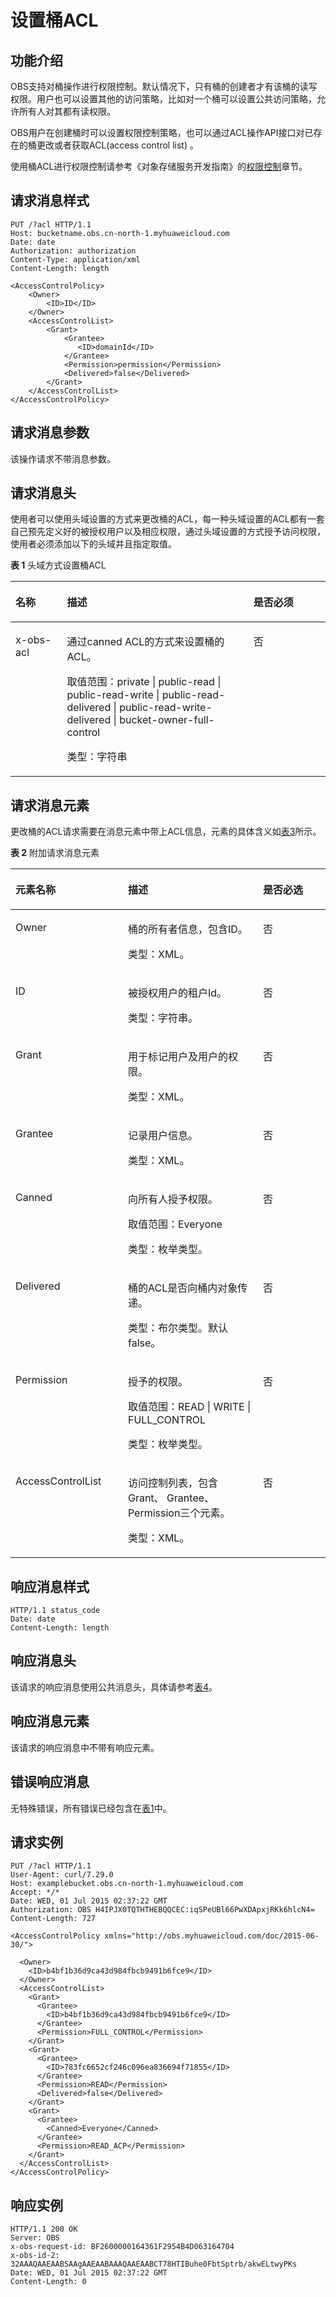 # 设置桶ACL<a name="ZH-CN_TOPIC_0100846744"></a>

## 功能介绍<a name="section5584184924715"></a>

OBS支持对桶操作进行权限控制。默认情况下，只有桶的创建者才有该桶的读写权限。用户也可以设置其他的访问策略，比如对一个桶可以设置公共访问策略，允许所有人对其都有读权限。

OBS用户在创建桶时可以设置权限控制策略，也可以通过ACL操作API接口对已存在的桶更改或者获取ACL\(access control list\) 。

使用桶ACL进行权限控制请参考《对象存储服务开发指南》的[权限控制](https://support.huaweicloud.com/devg-obs/zh-cn_topic_0132788578.html)章节。

## 请求消息样式<a name="section8518944"></a>

```
PUT /?acl HTTP/1.1 
Host: bucketname.obs.cn-north-1.myhuaweicloud.com 
Date: date
Authorization: authorization
Content-Type: application/xml 
Content-Length: length

<AccessControlPolicy> 
    <Owner> 
        <ID>ID</ID> 
    </Owner> 
    <AccessControlList> 
        <Grant> 
            <Grantee>
               <ID>domainId</ID>
            </Grantee> 
            <Permission>permission</Permission> 
            <Delivered>false</Delivered>
        </Grant>
    </AccessControlList> 
</AccessControlPolicy>
```

## 请求消息参数<a name="section9561640"></a>

该操作请求不带消息参数。

## 请求消息头<a name="section18945901"></a>

使用者可以使用头域设置的方式来更改桶的ACL，每一种头域设置的ACL都有一套自己预先定义好的被授权用户以及相应权限，通过头域设置的方式授予访问权限，使用者必须添加以下的头域并且指定取值。

**表 1**  头域方式设置桶ACL

<a name="table46013138"></a>
<table><thead align="left"><tr id="row55711245"><th class="cellrowborder" valign="top" width="16.36163616361636%" id="mcps1.2.4.1.1"><p id="p16316966"><a name="p16316966"></a><a name="p16316966"></a>名称</p>
</th>
<th class="cellrowborder" valign="top" width="59.17591759175917%" id="mcps1.2.4.1.2"><p id="p46605831"><a name="p46605831"></a><a name="p46605831"></a>描述</p>
</th>
<th class="cellrowborder" valign="top" width="24.462446244624463%" id="mcps1.2.4.1.3"><p id="p16975961"><a name="p16975961"></a><a name="p16975961"></a>是否必须</p>
</th>
</tr>
</thead>
<tbody><tr id="row32875587"><td class="cellrowborder" valign="top" width="16.36163616361636%" headers="mcps1.2.4.1.1 "><p id="p45676910"><a name="p45676910"></a><a name="p45676910"></a>x-obs-acl</p>
</td>
<td class="cellrowborder" valign="top" width="59.17591759175917%" headers="mcps1.2.4.1.2 "><p id="p8842242"><a name="p8842242"></a><a name="p8842242"></a>通过canned ACL的方式来设置桶的ACL。</p>
<p id="p45132965"><a name="p45132965"></a><a name="p45132965"></a>取值范围：private | public-read | public-read-write | public-read-delivered | public-read-write-delivered | bucket-owner-full-control</p>
<p id="p12471314"><a name="p12471314"></a><a name="p12471314"></a>类型：字符串</p>
</td>
<td class="cellrowborder" valign="top" width="24.462446244624463%" headers="mcps1.2.4.1.3 "><p id="p31891586"><a name="p31891586"></a><a name="p31891586"></a>否</p>
</td>
</tr>
</tbody>
</table>

## 请求消息元素<a name="section36295384"></a>

更改桶的ACL请求需要在消息元素中带上ACL信息，元素的具体含义如[表3](REST-API介绍.md#table25197309)所示。

**表 2**  附加请求消息元素

<a name="table62369028"></a>
<table><thead align="left"><tr id="row29679703"><th class="cellrowborder" valign="top" width="35.709999999999994%" id="mcps1.2.4.1.1"><p id="p55245705"><a name="p55245705"></a><a name="p55245705"></a><strong id="b27449303"><a name="b27449303"></a><a name="b27449303"></a>元素名称</strong></p>
</th>
<th class="cellrowborder" valign="top" width="42.86%" id="mcps1.2.4.1.2"><p id="p8801047"><a name="p8801047"></a><a name="p8801047"></a><strong id="b12100564"><a name="b12100564"></a><a name="b12100564"></a>描述</strong></p>
</th>
<th class="cellrowborder" valign="top" width="21.43%" id="mcps1.2.4.1.3"><p id="p40621628"><a name="p40621628"></a><a name="p40621628"></a><strong id="b30050337"><a name="b30050337"></a><a name="b30050337"></a>是否必选</strong></p>
</th>
</tr>
</thead>
<tbody><tr id="row18158267"><td class="cellrowborder" valign="top" width="35.709999999999994%" headers="mcps1.2.4.1.1 "><p id="p61533550"><a name="p61533550"></a><a name="p61533550"></a>Owner</p>
</td>
<td class="cellrowborder" valign="top" width="42.86%" headers="mcps1.2.4.1.2 "><p id="p18161633"><a name="p18161633"></a><a name="p18161633"></a>桶的所有者信息，包含ID。</p>
<p id="p29236970"><a name="p29236970"></a><a name="p29236970"></a>类型：XML。</p>
</td>
<td class="cellrowborder" valign="top" width="21.43%" headers="mcps1.2.4.1.3 "><p id="p19384352"><a name="p19384352"></a><a name="p19384352"></a>否</p>
</td>
</tr>
<tr id="row40241448"><td class="cellrowborder" valign="top" width="35.709999999999994%" headers="mcps1.2.4.1.1 "><p id="p38331852"><a name="p38331852"></a><a name="p38331852"></a>ID</p>
</td>
<td class="cellrowborder" valign="top" width="42.86%" headers="mcps1.2.4.1.2 "><p id="p17872337"><a name="p17872337"></a><a name="p17872337"></a>被授权用户的租户Id。</p>
<p id="p26633311"><a name="p26633311"></a><a name="p26633311"></a>类型：字符串。</p>
</td>
<td class="cellrowborder" valign="top" width="21.43%" headers="mcps1.2.4.1.3 "><p id="p9814616"><a name="p9814616"></a><a name="p9814616"></a>否</p>
</td>
</tr>
<tr id="row12128409"><td class="cellrowborder" valign="top" width="35.709999999999994%" headers="mcps1.2.4.1.1 "><p id="p42877090"><a name="p42877090"></a><a name="p42877090"></a>Grant</p>
</td>
<td class="cellrowborder" valign="top" width="42.86%" headers="mcps1.2.4.1.2 "><p id="p50492235"><a name="p50492235"></a><a name="p50492235"></a>用于标记用户及用户的权限。</p>
<p id="p51776931"><a name="p51776931"></a><a name="p51776931"></a>类型：XML。</p>
</td>
<td class="cellrowborder" valign="top" width="21.43%" headers="mcps1.2.4.1.3 "><p id="p33181855"><a name="p33181855"></a><a name="p33181855"></a>否</p>
</td>
</tr>
<tr id="row30201246"><td class="cellrowborder" valign="top" width="35.709999999999994%" headers="mcps1.2.4.1.1 "><p id="p30381848"><a name="p30381848"></a><a name="p30381848"></a>Grantee</p>
</td>
<td class="cellrowborder" valign="top" width="42.86%" headers="mcps1.2.4.1.2 "><p id="p45010643"><a name="p45010643"></a><a name="p45010643"></a>记录用户信息。</p>
<p id="p21983479"><a name="p21983479"></a><a name="p21983479"></a>类型：XML。</p>
</td>
<td class="cellrowborder" valign="top" width="21.43%" headers="mcps1.2.4.1.3 "><p id="p35831338"><a name="p35831338"></a><a name="p35831338"></a>否</p>
</td>
</tr>
<tr id="row57331916125210"><td class="cellrowborder" valign="top" width="35.709999999999994%" headers="mcps1.2.4.1.1 "><p id="p373461620527"><a name="p373461620527"></a><a name="p373461620527"></a>Canned</p>
</td>
<td class="cellrowborder" valign="top" width="42.86%" headers="mcps1.2.4.1.2 "><p id="p916103775218"><a name="p916103775218"></a><a name="p916103775218"></a>向所有人授予权限。</p>
<p id="p121544984412"><a name="p121544984412"></a><a name="p121544984412"></a>取值范围：Everyone</p>
<p id="p19164637145219"><a name="p19164637145219"></a><a name="p19164637145219"></a>类型：枚举类型。</p>
</td>
<td class="cellrowborder" valign="top" width="21.43%" headers="mcps1.2.4.1.3 "><p id="p17361816115214"><a name="p17361816115214"></a><a name="p17361816115214"></a>否</p>
</td>
</tr>
<tr id="row181794203527"><td class="cellrowborder" valign="top" width="35.709999999999994%" headers="mcps1.2.4.1.1 "><p id="p1517952017528"><a name="p1517952017528"></a><a name="p1517952017528"></a>Delivered</p>
</td>
<td class="cellrowborder" valign="top" width="42.86%" headers="mcps1.2.4.1.2 "><p id="p417902025215"><a name="p417902025215"></a><a name="p417902025215"></a>桶的ACL是否向桶内对象传递。</p>
<p id="p4656194515534"><a name="p4656194515534"></a><a name="p4656194515534"></a>类型：布尔类型。默认false。</p>
</td>
<td class="cellrowborder" valign="top" width="21.43%" headers="mcps1.2.4.1.3 "><p id="p517912209528"><a name="p517912209528"></a><a name="p517912209528"></a>否</p>
</td>
</tr>
<tr id="row54046594"><td class="cellrowborder" valign="top" width="35.709999999999994%" headers="mcps1.2.4.1.1 "><p id="p15698002"><a name="p15698002"></a><a name="p15698002"></a>Permission</p>
</td>
<td class="cellrowborder" valign="top" width="42.86%" headers="mcps1.2.4.1.2 "><p id="p63578630"><a name="p63578630"></a><a name="p63578630"></a>授予的权限。</p>
<p id="p5666973716"><a name="p5666973716"></a><a name="p5666973716"></a>取值范围：READ | WRITE |  FULL_CONTROL</p>
<p id="p49595399"><a name="p49595399"></a><a name="p49595399"></a>类型：枚举类型。</p>
</td>
<td class="cellrowborder" valign="top" width="21.43%" headers="mcps1.2.4.1.3 "><p id="p57804348"><a name="p57804348"></a><a name="p57804348"></a>否</p>
</td>
</tr>
<tr id="row50477085"><td class="cellrowborder" valign="top" width="35.709999999999994%" headers="mcps1.2.4.1.1 "><p id="p62112124"><a name="p62112124"></a><a name="p62112124"></a>AccessControlList</p>
</td>
<td class="cellrowborder" valign="top" width="42.86%" headers="mcps1.2.4.1.2 "><p id="p65026180"><a name="p65026180"></a><a name="p65026180"></a>访问控制列表，包含Grant、 Grantee、Permission三个元素。</p>
<p id="p48364710"><a name="p48364710"></a><a name="p48364710"></a>类型：XML。</p>
</td>
<td class="cellrowborder" valign="top" width="21.43%" headers="mcps1.2.4.1.3 "><p id="p25227453"><a name="p25227453"></a><a name="p25227453"></a>否</p>
</td>
</tr>
</tbody>
</table>

## 响应消息样式<a name="section58223002"></a>

```
HTTP/1.1 status_code
Date: date
Content-Length: length
```

## 响应消息头<a name="section54244972"></a>

该请求的响应消息使用公共消息头，具体请参考[表4](REST-API介绍.md#d0e686)。

## 响应消息元素<a name="section18442703"></a>

该请求的响应消息中不带有响应元素。

## 错误响应消息<a name="section31766605"></a>

无特殊错误，所有错误已经包含在[表1](错误码列表.md#d0e843)中。

## 请求实例<a name="section14482163815396"></a>

```
PUT /?acl HTTP/1.1
User-Agent: curl/7.29.0
Host: examplebucket.obs.cn-north-1.myhuaweicloud.com
Accept: */*
Date: WED, 01 Jul 2015 02:37:22 GMT
Authorization: OBS H4IPJX0TQTHTHEBQQCEC:iqSPeUBl66PwXDApxjRKk6hlcN4=
Content-Length: 727

<AccessControlPolicy xmlns="http://obs.myhuaweicloud.com/doc/2015-06-30/">
  
  <Owner> 
    <ID>b4bf1b36d9ca43d984fbcb9491b6fce9</ID> 
  </Owner>  
  <AccessControlList> 
    <Grant> 
      <Grantee> 
        <ID>b4bf1b36d9ca43d984fbcb9491b6fce9</ID> 
      </Grantee>  
      <Permission>FULL_CONTROL</Permission> 
    </Grant>  
    <Grant> 
      <Grantee> 
        <ID>783fc6652cf246c096ea836694f71855</ID> 
      </Grantee>  
      <Permission>READ</Permission>  
      <Delivered>false</Delivered> 
    </Grant>  
    <Grant> 
      <Grantee> 
        <Canned>Everyone</Canned> 
      </Grantee>  
      <Permission>READ_ACP</Permission> 
    </Grant> 
  </AccessControlList> 
</AccessControlPolicy>
```

## 响应实例<a name="section76081155815"></a>

```
HTTP/1.1 200 OK
Server: OBS
x-obs-request-id: BF2600000164361F2954B4D063164704
x-obs-id-2: 32AAAQAAEAABSAAgAAEAABAAAQAAEAABCT78HTIBuhe0FbtSptrb/akwELtwyPKs
Date: WED, 01 Jul 2015 02:37:22 GMT
Content-Length: 0
```

